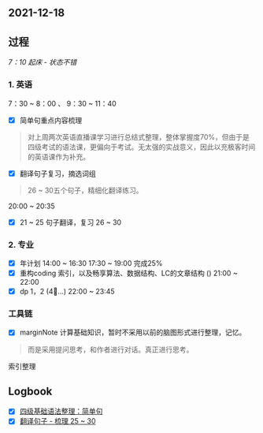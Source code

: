 ## 2021-12-18

## 过程 

*7：10 起床 - 状态不错*

### 1. 英语
7：30 ~ 8：00 、 9：30  ~ 11：40

- [x] 简单句重点内容梳理

> 对上周两次英语直播课学习进行总结式整理，整体掌握度70%，但由于是四级考试的语法课，更偏向于考试。无太强的实战意义，因此以充极客时间的英语课作为补充。

- [x] 翻译句子复习，摘选词组

> 26 ~ 30五个句子，精细化翻译练习。

20:00 ~ 20:35
- [x] 21 ~ 25 句子翻译，复习 26 ~ 30 

### 2. 专业

- [x] 年计划 14:00 ~ 16:30  17:30 ~ 19:00 完成25%
- [x] 重构coding 索引，以及畅享算法、数据结构、LC的文章结构 () 21:00 ~ 22:00 
- [x] dp 1，2 (4🍅...) 22:00 ~ 23:45

### 工具链

- [x] marginNote 计算基础知识，暂时不采用以前的脑图形式进行整理，记忆。

> 而是采用提问思考，和作者进行对话。真正进行思考。


索引整理



## Logbook
- [x] [四级基础语法整理：简单句](things:///show?id=WSoNqbXQUnRcMGmPEmReH)
- [x] [翻译句子 - 梳理  25 ~ 30](things:///show?id=W4Wsc9CdxADGSmnjBrmbPr)